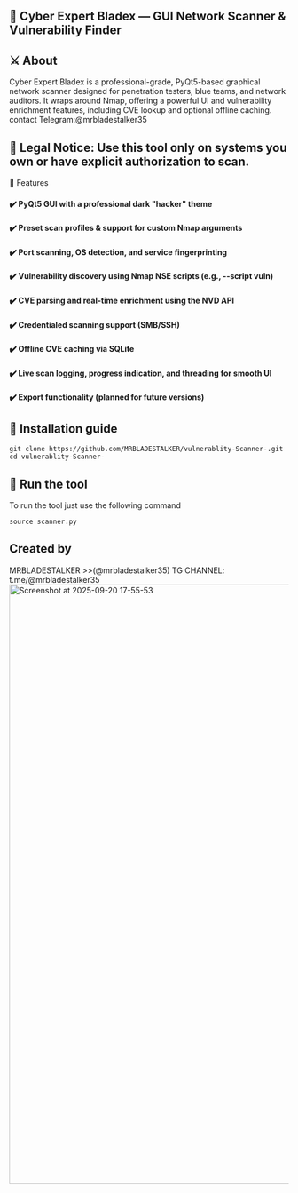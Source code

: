## 📡 Cyber Expert Bladex — GUI Network Scanner & Vulnerability Finder
## ⚔️ About
Cyber Expert Bladex is a professional-grade, PyQt5-based graphical network scanner designed for penetration testers, blue teams, and network auditors. It wraps around Nmap, offering a powerful UI and vulnerability enrichment features, including CVE lookup and optional offline caching. contact Telegram:@mrbladestalker35
## 🚨 Legal Notice: Use this tool only on systems you own or have explicit authorization to scan.
🧰 Features

#### ✔️ PyQt5 GUI with a professional dark "hacker" theme

#### ✔️ Preset scan profiles & support for custom Nmap arguments

#### ✔️ Port scanning, OS detection, and service fingerprinting

#### ✔️ Vulnerability discovery using Nmap NSE scripts (e.g., --script vuln)

#### ✔️ CVE parsing and real-time enrichment using the NVD API

#### ✔️ Credentialed scanning support (SMB/SSH)

#### ✔️ Offline CVE caching via SQLite

#### ✔️ Live scan logging, progress indication, and threading for smooth UI

#### ✔️ Export functionality (planned for future versions)

## 🚀 Installation guide
```
git clone https://github.com/MRBLADESTALKER/vulnerablity-Scanner-.git
cd vulnerablity-Scanner-
```
## 🚀 Run the tool

To run the tool just use the following command

```
source scanner.py
```
## Created by
MRBLADESTALKER >>(@mrbladestalker35)
TG CHANNEL: t.me/@mrbladestalker35<img width="1920" height="1080" alt="Screenshot at 2025-09-20 17-55-53" src="https://github.com/user-attachments/assets/653d2d0d-1803-4e5d-9542-5d0bd0aba9f9" />
